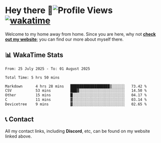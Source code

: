 # Hey there :wave:![Profile Views](https://komarev.com/ghpvc/?username=skifli) [![wakatime](https://wakatime.com/badge/user/b4317b02-0c6d-457b-82a4-a448b8a8d1df.svg)](https://wakatime.com/@b4317b02-0c6d-457b-82a4-a448b8a8d1df)

Welcome to my home away from home. Since you are here, why not [**check out my website**](https://skifli.github.io); you can find our more about myself there.

## 📊 WakaTime Stats

<!--START_SECTION:waka-->

```txt
From: 25 July 2025 - To: 01 August 2025

Total Time: 5 hrs 50 mins

Markdown      4 hrs 28 mins   ██████████████████▒░░░░░░   73.42 %
CSV           53 mins         ███▓░░░░░░░░░░░░░░░░░░░░░   14.50 %
Other         15 mins         █░░░░░░░░░░░░░░░░░░░░░░░░   04.17 %
C             11 mins         ▓░░░░░░░░░░░░░░░░░░░░░░░░   03.14 %
Devicetree    9 mins          ▓░░░░░░░░░░░░░░░░░░░░░░░░   02.65 %
```

<!--END_SECTION:waka-->

## 📞 Contact

All my contact links, including **Discord**, etc, can be found on my website linked above.
